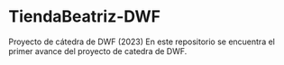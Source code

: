 # TiendaBeatriz-DWF
Proyecto de cátedra de DWF (2023)
En este repositorio se encuentra el primer avance del proyecto
de catedra de DWF. 
